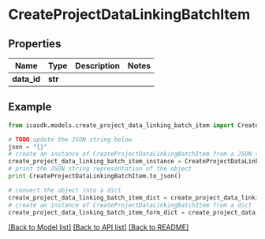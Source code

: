 # CreateProjectDataLinkingBatchItem


## Properties
Name | Type | Description | Notes
------------ | ------------- | ------------- | -------------
**data_id** | **str** |  | 

## Example

```python
from icasdk.models.create_project_data_linking_batch_item import CreateProjectDataLinkingBatchItem

# TODO update the JSON string below
json = "{}"
# create an instance of CreateProjectDataLinkingBatchItem from a JSON string
create_project_data_linking_batch_item_instance = CreateProjectDataLinkingBatchItem.from_json(json)
# print the JSON string representation of the object
print CreateProjectDataLinkingBatchItem.to_json()

# convert the object into a dict
create_project_data_linking_batch_item_dict = create_project_data_linking_batch_item_instance.to_dict()
# create an instance of CreateProjectDataLinkingBatchItem from a dict
create_project_data_linking_batch_item_form_dict = create_project_data_linking_batch_item.from_dict(create_project_data_linking_batch_item_dict)
```
[[Back to Model list]](../README.md#documentation-for-models) [[Back to API list]](../README.md#documentation-for-api-endpoints) [[Back to README]](../README.md)


